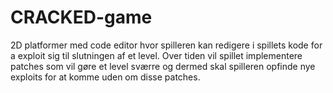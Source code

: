 # CRACKED-game
 2D platformer med code editor hvor spilleren kan redigere i spillets kode for a exploit sig til slutningen af et level. Over tiden vil spillet implementere patches som vil gøre et level sværre og dermed skal spilleren opfinde nye exploits for at komme uden om disse patches.
